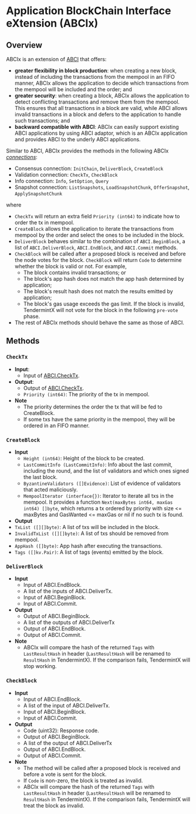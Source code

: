 # Application BlockChain Interface eXtension (ABCIx)

## Overview
ABCIx is an extension of [ABCI](https://github.com/tendermint/tendermint/tree/master/abci) that offers:
- **greater flexibility in block production**: when creating a new block, instead of including the transactions from the mempool in an FIFO manner, ABCIx allows the application to decide which transactions from the mempool will be included and the order; and
- **greater security**: when creating a block, ABCIx allows the application to detect conflicting transactions and remove them from the mempool.  This ensures that all transactions in a block are valid, while ABCI allows invalid transactions in a block and defers to the application to handle such transactions; and
- **backward compatible with ABCI**: ABCIx can easily support existing ABCI applications by using ABCI adaptor, which is an ABCIx application and provides ABCI to the underly ABCI applications.

Similar to ABCI, ABCIx provides the methods in the following ABCIx [_connections_](https://github.com/tendermint/spec/edit/master/spec/abci/abci.md):

- Consensus connection: `InitChain`, `DeliverBlock`, `CreateBlock`
- Validation connection: `CheckTx`, `CheckBlock`
- Info connection: `Info`, `SetOption`, `Query`
- Snapshot connection: `ListSnapshots`, `LoadSnapshotChunk`, `OfferSnapshot`, `ApplySnapshotChunk`

where
- `CheckTx` will return an extra field `Priority (int64)` to indicate how to order the tx in mempool.
- `CreateBlock` allows the application to iterate the transactions from mempool by the order and select the ones to be included in the block.
- `DeliverBlock` behaves similar to the combination of `ABCI.BeginBlock`, a list of `ABCI.DeliverBlock`, `ABCI.EndBlock`, and `ABCI.Commit` methods.
- `CheckBlock` will be called after a proposed block is received and before the node votes for the block.  `CheckBlock` will return `Code` to determine whether the block is valid or not.  For example, 
  - The block contains invalid transactions; or
  - The block's app hash does not match the app hash determined by application;
  - The block's result hash does not match the results emitted by application;
  - The block's gas usage exceeds the gas limit.
  If the block is invalid, TendermintX will not vote for the block in the following `pre-vote` phase.
- The rest of ABCIx methods should behave the same as those of ABCI.


## Methods
### `CheckTx`
- **Input**:
  - Input of [ABCI.CheckTx](https://github.com/tendermint/spec/blob/master/spec/abci/abci.md#checktx).
- **Output**: 
  - Output of [ABCI.CheckTx](https://github.com/tendermint/spec/blob/master/spec/abci/abci.md#checktx).
  - `Priority (int64)`:  The priority of the tx in mempool.
- **Note**
  - The priority determines the order the tx that will be fed to CreateBlock.
  - If some txs have the same priority in the mempool, they will be ordered in an FIFO manner.
  
### `CreateBlock`
- **Input**
  - `Height (int64)`: Height of the block to be created.
  - `LastCommitInfo (LastCommitInfo)`: Info about the last commit, including the
    round, and the list of validators and which ones signed the last block.
  - `ByzantineValidators ([]Evidence)`: List of evidence of
    validators that acted maliciously.
  - `MempoolIterator (interface{})`: Iterator to iterate all txs in the mempool.  It provides a function `Next(maxBytes int64, maxGas int64) []byte`, which returns a tx ordered by priority with size <= maxBytes and GasWanted <= maxGas or nil if no such tx is found.
 - **Output**
  - `TxList ([][]byte)`: A list of txs will be included in the block.
  - `InvalidTxList ([][]byte)`: A list of txs should be removed from mempool.
  - `AppHash ([]byte)`: App hash after executing the transactions.
  - `Tags ([]kv.Pair)`: A list of tags (events) emitted by the block.
  
  
### `DeliverBlock`
- **Input**
  - Input of ABCI.EndBlock.
  - A list of the inputs of ABCI.DeliverTx.
  - Input of ABCI.BeginBlock.
  - Input of ABCI.Commit.
- **Output**
  - Output of ABCI.BeginBlock.
  - A list of the outputs of ABCI.DeliverTx
  - Output of ABCI.EndBlock.
  - Output of ABCI.Commit.
- **Note**
  - ABCIx will compare the hash of the returned `Tags` with `LastResultHash` in header (`LastResultHash` will be renamed to `ResultHash` in TendermintX).  If the comparison fails, TendermintX will stop working.
  
### `CheckBlock`
- **Input**
  - Input of ABCI.EndBlock.
  - A list of the input of ABCI.DeliverTx.
  - Input of ABCI.BeginBlock.
  - Input of ABCI.Commit.
- **Output**
  - Code (uint32): Response code.
  - Output of ABCI.BeginBlock.
  - A list of the output of ABCI.DeliverTx
  - Output of ABCI.EndBlock.
  - Output of ABCI.Commit.
- **Note**
  - The method will be called after a proposed block is received and before a vote is sent for the block.
  - If `Code` is non-zero, the block is treated as invalid.
  - ABCIx will compare the hash of the returned `Tags` with `LastResultHash` in header (`LastResultHash` will be renamed to `ResultHash` in TendermintX).  If the comparison fails, TendermintX will treat the block as invalid.
  
